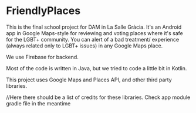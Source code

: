 # FriendlyPlaces

This is the final school project for DAM in La Salle Gràcia. It's an
Android app in Google Maps-style for reviewing and voting places where
it's safe for the LGBT+ community. You can alert of a bad treatment/
experience (always related only to LGBT+ issues) in any Google Maps place.

We use Firebase for backend.

Most of the code is written in Java, but we tried to code a little bit
in Kotlin.

This project uses Google Maps and Places API, and other third party libraries.

//Here there should be a list of credits for these libraries. Check app module gradle file in the meantime
